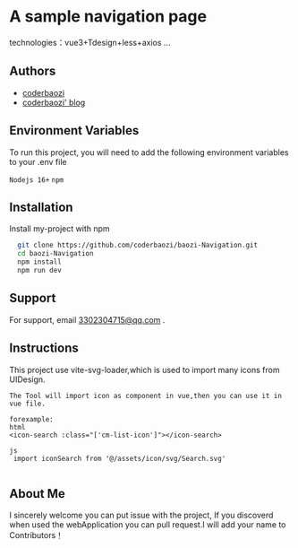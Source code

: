# A sample navigation page

technologies：vue3+Tdesign+less+axios ...


## Authors

- [coderbaozi](https://www.github.com/coderbaozi)
- [coderbaozi' blog](https://www.cnblogs.com/coder-baozi/)


## Environment Variables

To run this project, you will need to add the following environment variables to your .env file

`Nodejs 16+`
`npm`


## Installation

Install my-project with npm

```bash
  git clone https://github.com/coderbaozi/baozi-Navigation.git
  cd baozi-Navigation
  npm install
  npm run dev
```

## Support

For support, email 3302304715@qq.com .

## Instructions

This project use vite-svg-loader,which is used to import many icons from UIDesign.
```
The Tool will import icon as component in vue,then you can use it in vue file.

forexample:
html
<icon-search :class="['cm-list-icon']"></icon-search>

js
 import iconSearch from '@/assets/icon/svg/Search.svg'
 
```

## About Me

I sincerely welcome you can put issue with the project, If you discoverd when used the webApplication you can pull request.I will add your name to Contributors！

